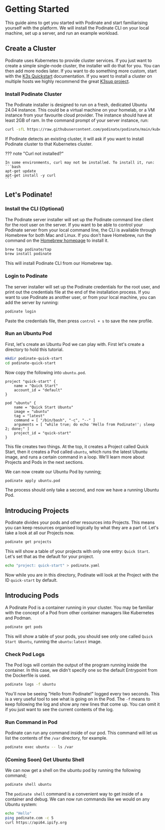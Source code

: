 # Getting Started

This guide aims to get you started with Podinate and start familiarising yourself with the platform. We will install the Podinate CLI on your local machine, set up a server, and run an example workload. 


## Create a Cluster

Podinate uses Kubernetes to provide cluster services. If you just want to create a simple single-node cluster, the installer will do that for you. You can then add more nodes later. If you want to do something more custom, start with the [K3s Quickstart](https://docs.k3s.io/quick-start) documentation. If you want to install a cluster on multiple hosts we highly recommend the great [K3sup project](https://docs.k3s.io/quick-start).

### Install Podinate Cluster
The Podinate installer is designed to run on a fresh, dedicated Ubuntu 24.04 instance. This could be a virtual machine on your homelab, or a VM instance from your favourite cloud provider. The instance should have at least 2GB of ram. In the command prompt of your server instance, run:
```bash
curl -sfL https://raw.githubusercontent.com/podinate/podinate/main/kubernetes/install.sh | sudo bash
```
If Podinate detects an existing cluster, it will ask if you want to install Podinate cluster to that Kubernetes cluster.

??? note "Curl not installed?"

    In some environments, curl may not be installed. To install it, run:
    ```bash
    apt-get update
    apt-get install -y curl
    ```

## Let's Podinate!
<!-- You can now use Podinate as you might Docker. Most commands are the same. For example `podinate build` will run a build in the Podinate cluster and cache the file locally.  -->

### Install the CLI (Optional)
The Podinate server installer will set up the Podinate command line client for the root user on the server. If you want to be able to control your Podinate server from your local command line, the CLI is available through Homebrew for both Mac and Linux. If you don't have Homebrew, run the command on the [Homebrew homepage](https://brew.sh/) to install it. 
```bash
brew tap podinate/tap
brew install podinate
```
This will install Podinate CLI from our Homebrew tap. 

### Login to Podinate
The server installer will set up the Podinate credentials for the root user, and print out the credentials file at the end of the installation process. If you want to use Podinate as another user, or from your local machine, you can add the server by running: 
```bash
podinate login
```
Paste the credentials file, then press `control + s` to save the new profile.

### Run an Ubuntu Pod

First, let's create an Ubuntu Pod we can play with. First let's create a directory to hold this tutorial. 
```bash
mkdir podinate-quick-start
cd podinate-quick-start
```

Now copy the following into `ubuntu.pod`.
```hcl title="ubuntu.pod"
project "quick-start" {
    name = "Quick Start"
    account_id = "default"
}

pod "ubuntu" {
    name = "Quick Start Ubuntu"
    image = "ubuntu"
    tag = "latest" 
    command = [ "/bin/bash", "-c", "--" ]
    arguments = [ "while true; do echo 'Hello from Podinate!'; sleep 2; done;" ]
    project_id = "quick-start"
}
```
This file creates two things. At the top, it creates a Project called Quick Start, then it creates a Pod called `ubuntu`, which runs the latest Ubuntu image, and runs a certain command in a loop. We'll learn more about Projects and Pods in the next sections. 

We can now create our Ubuntu Pod by running;
```bash
podinate apply ubuntu.pod
```
The process should only take a second, and now we have a running Ubuntu Pod. 

## Introducing Projects
Podinate divides your pods and other resources into Projects. This means you can keep resources organised logically by what they are a part of. Let's take a look at all our Projects now. 
```bash
podinate get projects
```
This will show a table of your projects with only one entry: `Quick Start`. Let's set that as the default for your project.

```bash
echo "project: quick-start" > podinate.yaml
```
Now while you are in this directory, Podinate will look at the Project with the ID `quick-start` by default.

## Introducing Pods
A Podinate Pod is a container running in your cluster. You may be familiar with the concept of a Pod from other container managers like Kubernetes and Podman. 
```bash
podinate get pods 
```
This will show a table of your pods, you should see only one called `Quick Start Ubuntu`, running the `ubuntu:latest` image. 

### Check Pod Logs 
The Pod logs will contain the output of the program running inside the container. In this case, we didn't specify one so the default Entrypoint from the Dockerfile is used. 
```bash
podinate logs -f ubuntu
```
You'll now be seeing "Hello from Podinate!" logged every two seconds. This is a very useful tool to see what is going on in the Pod. The `-f` means to keep following the log and show any new lines that come up. You can omit it if you just want to see the current contents of the log. 

### Run Command in Pod
Podinate can run any command inside of our pod. This command will let us list the contents of the `/var` directory, for example. 
```bash
podinate exec ubuntu -- ls /var
```

### (Coming Soon) Get Ubuntu Shell
We can now get a shell on the ubuntu pod by running the following command; 
```bash
podinate shell ubuntu
```
The `podinate shell` command is a convenient way to get inside of a container and debug. We can now run commands like we would on any Ubuntu system:
```bash
echo "Hello"
ping podinate.com -c 5
curl https://api64.ipify.org
``` 
